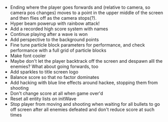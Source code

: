 - Ending where the player goes forwards and (relative to camera, so camera pos changes) moves to a point in the upper middle of the screen and then flies off as the camera stops(?).
- Hyper beam powerup with rainbow attack!
- Add a recorded high score system with names
- Continue playing after a wave is won
- Add perspective to the background points
- Fine tune particle block parameters for performance, and check performance with a full grid of particle blocks
- Make font cooler
- Maybe don't let the player backtrack off the screen and despawn alll the enemies? What about going forwards, too
- Add sparkles to title screen logo
- Balance score so that no factor dominates
- Add hacking with blue line effects around hackee, stopping them from shooting
- Don't change score at all when game over'd
- Reset all entity lists on initWave
- Stop player from moving and shooting when waiting for all bullets to go off screen after all enemies defeated and don't reduce score at such times
